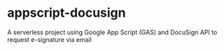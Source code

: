 # appscript-docusign
A serverless project using Google App Script (GAS) and DocuSign API to request e-signature via email
